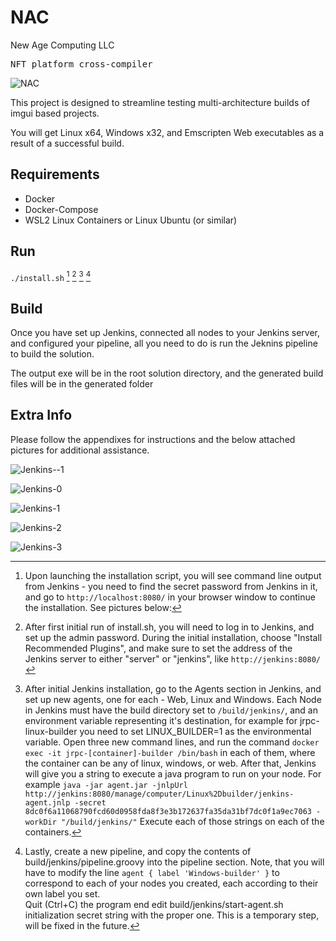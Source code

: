 # NAC
New Age Computing LLC
&nbsp;
<pre>
NFT platform cross-compiler
</pre>
![NAC](https://user-images.githubusercontent.com/63042547/215335764-169d9f82-e8dd-421d-a9b1-fb22aa091b5a.png)
&nbsp;

This project is designed to streamline testing multi-architecture builds of imgui based projects.

You will get Linux x64, Windows x32, and Emscripten Web executables as a result of a successful build.

## Requirements
- Docker
- Docker-Compose
- WSL2 Linux Containers or Linux Ubuntu (or similar)

## Run 
```./install.sh``` [^1] [^2] [^3] [^4]

## Build
Once you have set up Jenkins, connected all nodes to your Jenkins server, and configured your pipeline, all you need to do is run the Jeknins pipeline to build the solution. 

The output exe will be in the root solution directory, and the generated build files will be in the generated folder

## Extra Info
Please follow the appendixes for instructions and the below attached pictures for additional assistance.

[^1]: Upon launching the installation script, you will see command line output from Jenkins - you need to find the secret password from Jenkins in it, and go to `http://localhost:8080/` in your browser window to continue the installation. See pictures below:

![Jenkins--1](https://user-images.githubusercontent.com/63042547/215334738-74a6aaf4-06f3-4297-a1a9-fd7997e9bfd9.png)

![Jenkins-0](https://user-images.githubusercontent.com/63042547/215334760-34e9f4cf-a1d9-4d36-b7ff-b71f04efcf65.png)

![Jenkins-1](https://user-images.githubusercontent.com/63042547/215334781-b5242cce-cbbc-413f-a691-04715b5605a0.png)

![Jenkins-2](https://user-images.githubusercontent.com/63042547/215334790-718e5c88-7bfa-4496-99e3-1604fbd4085c.png)

![Jenkins-3](https://user-images.githubusercontent.com/63042547/215335257-569400c7-4105-413b-bcff-3fad2398df62.png)


[^2]: After first initial run of install.sh, you will need to log in to Jenkins, and set up the admin password. During the initial installation, choose "Install Recommended Plugins", and make sure to set the address of the Jenkins server to either "server" or "jenkins", like `http://jenkins:8080/` 

[^3]: After initial Jenkins installation, go to the Agents section in Jenkins, and set up new agents, one for each - Web, Linux and Windows.
Each Node in Jenkins must have the build directory set to `/build/jenkins/`, and an environment variable representing it's destination, for example for jrpc-linux-builder you need to set LINUX_BUILDER=1 as the environmental variable.
Open three new command lines, and run the command ```docker exec -it jrpc-[container]-builder /bin/bash``` in each of them, where the container can be any of linux, windows, or web.
After that, Jenkins will give you a string to execute a java program to run on your node. For example ```java -jar agent.jar -jnlpUrl http://jenkins:8080/manage/computer/Linux%2Dbuilder/jenkins-agent.jnlp -secret 8dc0f6a11068790fcd60d0958fda8f3e3b172637fa35da31bf7dc0f1a9ec7063 -workDir "/build/jenkins/"```
Execute each of those strings on each of the containers.

[^4]: Lastly, create a new pipeline, and copy the contents of build/jenkins/pipeline.groovy into the pipeline section. Note, that you will have to modify the line ```agent { label 'Windows-builder' }``` to correspond to each of your nodes you created, each according to their own label you set.  
Quit (Ctrl+C) the program end edit build/jenkins/start-agent.sh initialization secret string with the proper one. This is a temporary step, will be fixed in the future.
